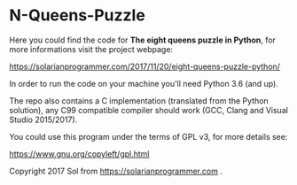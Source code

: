# N-Queens-Puzzle

Here you could find the code for **The eight queens puzzle in Python**, for more informations visit the project webpage:

https://solarianprogrammer.com/2017/11/20/eight-queens-puzzle-python/

In order to run the code on your machine you'll need Python 3.6 (and up).

The repo also contains a C implementation (translated from the Python solution), any C99 compatible compiler should work (GCC, Clang and Visual Studio 2015/2017).

You could use this program under the terms of GPL v3, for more details see:

https://www.gnu.org/copyleft/gpl.html

Copyright 2017 Sol from https://solarianprogrammer.com .

